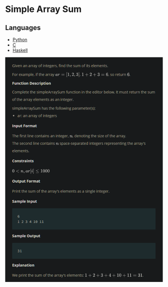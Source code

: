 # Simple Array Sum

## Languages

- [Python](Python3/main.py)
- [C](C/main.c)
- [Haskell](Haskell/main.hs)

![problem](_static/problem.png)
